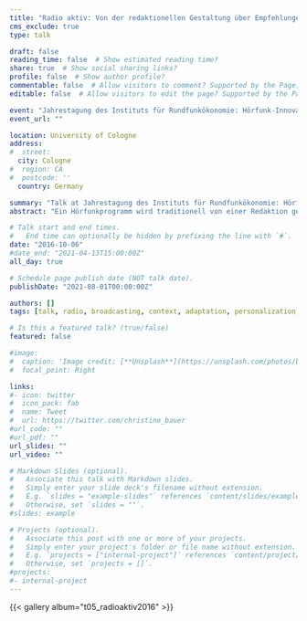 ```yaml
---
title: "Radio aktiv: Von der redaktionellen Gestaltung über Empfehlungen zum dynamischen Programm"
cms_exclude: true
type: talk

draft: false
reading_time: false  # Show estimated reading time?
share: true  # Show social sharing links?
profile: false  # Show author profile?
commentable: false  # Allow visitors to comment? Supported by the Page, Post, and Docs content types.
editable: false  # Allow visitors to edit the page? Supported by the Page, Post, and Docs content types.

event: "Jahrestagung des Instituts für Rundfunkökonomie: Hörfunk-Innovationen: Auf dem Weg zum interaktiven Radio"
event_url: ""

location: University of Cologne
address:
#  street: 
  city: Cologne
#  region: CA
#  postcode: ''
  country: Germany

summary: "Talk at Jahrestagung des Instituts für Rundfunkökonomie: Hörfunk-Innovationen: Auf dem Weg zum interaktiven Radio."
abstract: "Ein Hörfunkprogramm wird traditionell von einer Redaktion gestaltet. Eine gute Indexierung von öffentlichen aber auch radioeigenen Informationsquellen erlaubt es, die Redaktion zu unterstützen und so können ähnliche, aktuelle oder historische Inhalte zu einzelnen Beiträgen von einem Informationssystem empfohlen werden. Aber auch Endnutzern kann der Zugang zu ähnlichen, aktuellen oder historischen Inhalte zur Verfügung gestellt werden. Empfehlungen können dabei vertiefende Informationen zu einem Beitrag sein oder das System empfiehlt eine bestimmte Aneinanderreihung von zusammenpassenden Audiobeiträgen. Eine innovative Entwicklung in diesem Bereich ist die automatische, dynamische und etwa auch personalisierte Zusammenstellung eines Hörfunkprogramms durch ein System; Radio wird dabei aktiv für einzelne Hörer gestaltet."

# Talk start and end times.
#   End time can optionally be hidden by prefixing the line with `#`.
date: "2016-10-06"
#date_end: "2021-04-13T15:00:00Z"
all_day: true

# Schedule page publish date (NOT talk date).
publishDate: "2021-08-01T00:00:00Z"

authors: []
tags: [talk, radio, broadcasting, context, adaptation, personalization, situationalization]

# Is this a featured talk? (true/false)
featured: false

#image:
#  caption: 'Image credit: [**Unsplash**](https://unsplash.com/photos/bzdhc5b3Bxs)'
#  focal_point: Right

links:
#- icon: twitter
#  icon_pack: fab
#  name: Tweet
#  url: https://twitter.com/christine_bauer
#url_code: ""
#url_pdf: ""
url_slides: ""
url_video: ""

# Markdown Slides (optional).
#   Associate this talk with Markdown slides.
#   Simply enter your slide deck's filename without extension.
#   E.g. `slides = "example-slides"` references `content/slides/example-slides.md`.
#   Otherwise, set `slides = ""`.
#slides: example

# Projects (optional).
#   Associate this post with one or more of your projects.
#   Simply enter your project's folder or file name without extension.
#   E.g. `projects = ["internal-project"]` references `content/project/deep-learning/index.md`.
#   Otherwise, set `projects = []`.
#projects:
#- internal-project
---
```


{{< gallery album="t05_radioaktiv2016" >}}
